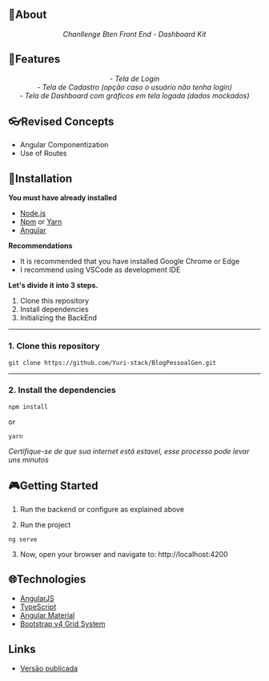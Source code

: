 ## 📌About

<div>
    <p align="center">
    <em>
        Chanllenge Bten Front End - Dashboard Kit 
    </em>
    </p>
</div>

## 🚀Features

 <p align="center">
    <em>
        - Tela de Login<br>
        - Tela de Cadastro (opção caso o usuário não tenha login)<br>
        - Tela de Dashboard com gráficos em tela logada (dados mockados)<br>
    </em>
 </p>

## 👓Revised Concepts

- Angular Componentization
- Use of Routes

## 📕Installation

**You must have already installed**
- [Node.js](https://nodejs.org/en/)
- [Npm](https://www.npmjs.com/) or [Yarn](https://yarnpkg.com/)
- [Angular](https://angular.io/guide/setup-local)

**Recommendations**
-   It is recommended that you have installed Google Chrome or Edge
-   I recommend using VSCode as development IDE

**Let's divide it into 3 steps.**
1. Clone this repository
2. Install dependencies
3. Initializing the BackEnd
  ---
### 1. Clone this repository
```
git clone https://github.com/Yuri-stack/BlogPessoalGen.git
```
---
### 2. Install the dependencies
```
npm install
```
or
```
yarn
```

*Certifique-se de que sua internet está estavel, esse processo pode levar uns minutos* 

## 🎮Getting Started

1. Run the backend or configure as explained above 

2. Run the project
```
ng serve
```
3. Now, open your browser and navigate to: http://localhost:4200

## 🌐Technologies

- [AngularJS](https://angular.io/)
- [TypeScript](https://www.typescriptlang.org/)
- [Angular Material](https://material.angular.io/)
- [Bootstrap v4 Grid System](https://getbootstrap.com/docs/4.0/layout/grid/)

##  Links

- [Versão publicada](https://bten-teste.herokuapp.com/)
